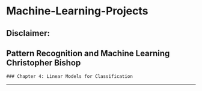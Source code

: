 # Machine-Learning-Projects
Disclaimer: 
--------------------------------------------------------------------------------------------------------
## Pattern Recognition and Machine Learning Christopher Bishop
    ### Chapter 4: Linear Models for Classification
    
--------------------------------------------------------------------------------------------------------
    
